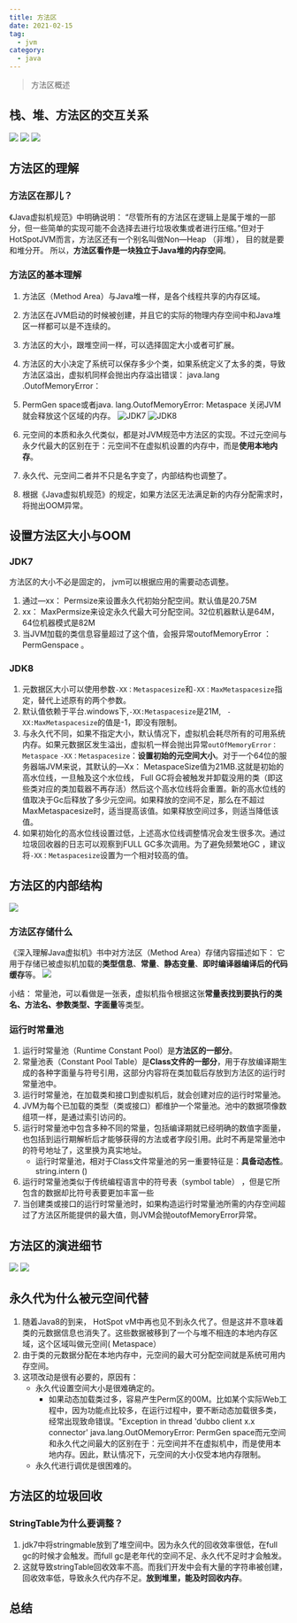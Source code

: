 ```yaml
---
title: 方法区
date: 2021-02-15
tag:
  - jvm
category:
  - java
---
```


>方法区概述

## 栈、堆、方法区的交互关系
![](https://kuangstudy.oss-cn-beijing.aliyuncs.com/bbs/2021/02/24/kuangstudyba84ddc9-7949-4bf4-bc0d-3a0a4e9c44ea.png)
![](https://kuangstudy.oss-cn-beijing.aliyuncs.com/bbs/2021/02/25/kuangstudyc62aa589-9465-4866-bf1b-c2c8fd897974.jpg)
![](https://kuangstudy.oss-cn-beijing.aliyuncs.com/bbs/2021/02/25/kuangstudyb8a39844-e561-4e07-bff9-7170d0e45538.jpg)
## 方法区的理解
### 方法区在那儿？
《Java虚拟机规范》中明确说明： “尽管所有的方法区在逻辑上是属于堆的一部分，但一些简单的实现可能不会选择去进行垃圾收集或者进行压缩。”但对于HotSpotJVM而言，方法区还有一个别名叫做Non—Heap （非堆）， 目的就是要和堆分开。
所以，**方法区看作是一块独立于Java堆的内存空间**。

### 方法区的基本理解
1. 方法区（Method Area）与Java堆一样，是各个线程共享的内存区域。
2. 方法区在JVM启动的时候被创建，并且它的实际的物理内存空间中和Java堆区一样都可以是不连续的。
3. 方法区的大小，跟堆空间一样，可以选择固定大小或者可扩展。
4. 方法区的大小决定了系统可以保存多少个类，如果系统定义了太多的类，导致方法区溢出，虚拟机同样会抛出内存溢出错误： java.lang .OutofMemoryError：
5. PermGen space或者java. lang.OutofMemoryError: Metaspace 关闭JVM就会释放这个区域的内存。
![JDK7](https://kuangstudy.oss-cn-beijing.aliyuncs.com/bbs/2021/02/26/kuangstudy99ac8cb8-20cb-4c0a-99c6-aa373dac022d.png "JDK7")
![JDK8](https://kuangstudy.oss-cn-beijing.aliyuncs.com/bbs/2021/02/26/kuangstudy742d9bfb-6405-4ef9-b7fc-9e1e7705e073.png "JDK8")

1. 元空间的本质和永久代类似，都是对JVM规范中方法区的实现。不过元空间与永夕代最大的区别在于：元空间不在虚拟机设置的内存中，而是**使用本地内存**。
2. 永久代、元空间二者并不只是名字变了，内部结构也调整了。
3. 根据《Java虚拟机规范》的规定，如果方法区无法满足新的内存分配需求时，将抛出OOM异常。


## 设置方法区大小与OOM
### JDK7
方法区的大小不必是固定的， jvm可以根据应用的需要动态调整。

1. 通过—xx： Permsize来设置永久代初始分配空间。默认值是20.75M
2. xx： MaxPermsize来设定永久代最大可分配空间。32位机器默认是64M， 64位机器模式是82M
3. 当JVM加载的类信息容量超过了这个值，会报异常outofMemoryError ： PermGenspace 。

### JDK8
1. 元数据区大小可以使用参数`-XX：Metaspacesize`和`-XX：MaxMetaspacesize`指定，替代上述原有的两个参数。
2. 默认值依赖于平台.windows下,`-XX:Metaspacesize`是21M,  ` -XX:MaxMetaspacesize`的值是-1，即没有限制。
3. 与永久代不同，如果不指定大小，默认情况下，虚拟机会耗尽所有的可用系统内存。如果元数据区发生溢出，虚拟机一样会抛出异常`outOfMemoryError： Metaspace`  `-XX：Metaspacesize`：**设置初始的元空间大小**。对于一个64位的服务器端JVM来说，其默认的—Xx： MetaspaceSize值为21MB.这就是初始的高水位线，一旦触及这个水位线， Full GC将会被触发并卸载没用的类（即这些类对应的类加载器不再存活）然后这个高水位线将会重置。新的高水位线的值取决于Gc后释放了多少元空间。如果释放的空间不足，那么在不超过MaxMetaspacesize时，适当提高该值。如果释放空间过多，则适当降低该值。
4. 如果初始化的高水位线设置过低，上述高水位线调整情况会发生很多次。通过垃圾回收器的日志可以观察到FULL GC多次调用。为了避免频繁地GC ，建议将`-XX：Metaspacesize`设置为一个相对较高的值。

## 方法区的内部结构
![](https://kuangstudy.oss-cn-beijing.aliyuncs.com/bbs/2021/02/26/kuangstudy635ebea5-ee38-4e8d-900e-4925d56d2cb8.png)

### 方法区存储什么
《深入理解Java虚拟机》书中对方法区（Method Area）存储内容描述如下：
它用于存储已被虚拟机加载的**类型信息**、**常量**、**静态变量**、**即时编译器编译后的代码缓存**等。
![](https://kuangstudy.oss-cn-beijing.aliyuncs.com/bbs/2021/02/27/kuangstudy3f748773-3b32-4000-ab13-9728c32bc6e9.png)

小结：
常量池，可以看做是一张表，虚拟机指令根据这张**常量表找到要执行的类名、方法名、参数类型、字面量**等类型。

### 运行时常量池
1. 运行时常量池（Runtime Constant Pool）是**方法区的一部分**。
2. 常量池表（Constant Pool Table）是**Class文件的一部分**，用于存放编译期生成的各种字面量与符号引用，这部分内容将在类加载后存放到方法区的运行时常量池中。
3. 运行时常量池，在加载类和接口到虚拟机后，就会创建对应的运行时常量池。
4. JVM为每个已加载的类型（类或接口）都维护一个常量池。池中的数据项像数组项一样，是通过索引访问的。
5. 运行时常量池中包含多种不同的常量，包括编译期就已经明确的数值字面量，也包括到运行期解析后才能够获得的方法或者字段引用。此时不再是常量池中的符号地址了，这里换为真实地址。
	- 运行时常量池，相对于Class文件常量池的另一重要特征是：**具备动态性**。string.intern ()
6. 运行时常量池类似于传统编程语言中的符号表（symbol table） ，但是它所包含的数据却比符号表要更加丰富一些
7. 当创建类或接口的运行时常量池时，如果构造运行时常量池所需的内存空间超过了方法区所能提供的最大值，则JVM会抛outofMemoryError异常。

## 方法区的演进细节
![](https://kuangstudy.oss-cn-beijing.aliyuncs.com/bbs/2021/02/28/kuangstudyd1b2dd92-478d-4397-bd7a-f941b2f8dfeb.png)
![](https://kuangstudy.oss-cn-beijing.aliyuncs.com/bbs/2021/02/28/kuangstudy28b6b1ab-8c85-49d1-ba6c-fdf5d52dfdaa.png)

## 永久代为什么被元空间代替
1. 随着Java8的到来， HotSpot vM中再也见不到永久代了。但是这并不意味着类的元数据信息也消失了。这些数据被移到了一个与堆不相连的本地内存区域，这个区域叫做元空间( Metaspace）
2. 由于类的元数据分配在本地内存中，元空间的最大可分配空间就是系统可用内存空间。
3. 这项改动是很有必要的，原因有：
	- 永久代设置空间大小是很难确定的。
		- 如果动态加载类过多，容易产生Perm区的00M。比如某个实际Web工程中，因为功能点比较多，在运行过程中，要不断动态加载很多类，经常出现致命错误。"Exception in thread 'dubbo client x.x connector' java.lang.OutOMemoryError: PermGen space而元空间和永久代之间最大的区别在于：元空间并不在虚拟机中，而是使用本地内存。因此，默认情况下，元空间的大小仅受本地内存限制。
	- 永久代进行调优是很困难的。

## 方法区的垃圾回收
### StringTable为什么要调整？
1. jdk7中将stringmable放到了堆空间中。因为永久代的回收效率很低，在full gc的时候才会触发。而full gc是老年代的空间不足、永久代不足时才会触发。
2. 这就导致stringTable回收效率不高。而我们开发中会有大量的字符串被创建，回收效率低，导致永久代内存不足。**放到堆里，能及时回收内存**。

### 

## 总结
